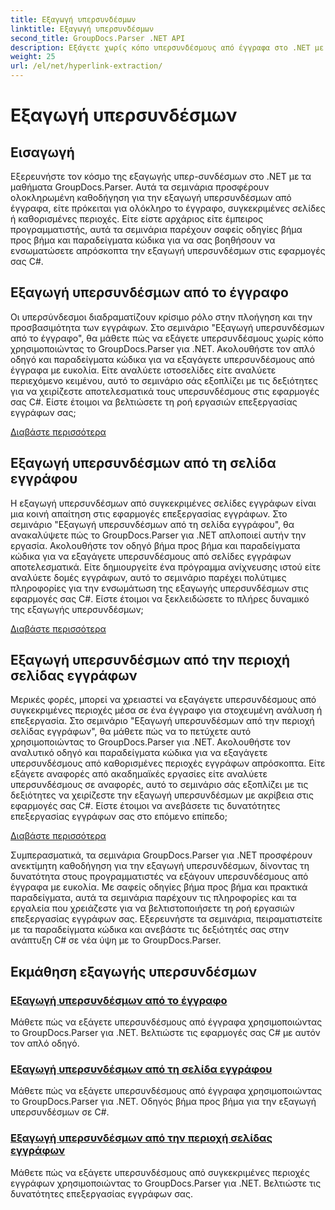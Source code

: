 ```yaml
---
title: Εξαγωγή υπερσυνδέσμων
linktitle: Εξαγωγή υπερσυνδέσμων
second_title: GroupDocs.Parser .NET API
description: Εξάγετε χωρίς κόπο υπερσυνδέσμους από έγγραφα στο .NET με το GroupDocs.Parser. Βελτιώστε τις εφαρμογές σας C# με οδηγούς βήμα προς βήμα για την εξαγωγή υπερσυνδέσμων.
weight: 25
url: /el/net/hyperlink-extraction/
---
```


# Εξαγωγή υπερσυνδέσμων

## Εισαγωγή

Εξερευνήστε τον κόσμο της εξαγωγής υπερ-συνδέσμων στο .NET με τα μαθήματα GroupDocs.Parser. Αυτά τα σεμινάρια προσφέρουν ολοκληρωμένη καθοδήγηση για την εξαγωγή υπερσυνδέσμων από έγγραφα, είτε πρόκειται για ολόκληρο το έγγραφο, συγκεκριμένες σελίδες ή καθορισμένες περιοχές. Είτε είστε αρχάριος είτε έμπειρος προγραμματιστής, αυτά τα σεμινάρια παρέχουν σαφείς οδηγίες βήμα προς βήμα και παραδείγματα κώδικα για να σας βοηθήσουν να ενσωματώσετε απρόσκοπτα την εξαγωγή υπερσυνδέσμων στις εφαρμογές σας C#.

## Εξαγωγή υπερσυνδέσμων από το έγγραφο

Οι υπερσύνδεσμοι διαδραματίζουν κρίσιμο ρόλο στην πλοήγηση και την προσβασιμότητα των εγγράφων. Στο σεμινάριο "Εξαγωγή υπερσυνδέσμων από το έγγραφο", θα μάθετε πώς να εξάγετε υπερσυνδέσμους χωρίς κόπο χρησιμοποιώντας το GroupDocs.Parser για .NET. Ακολουθήστε τον απλό οδηγό και παραδείγματα κώδικα για να εξαγάγετε υπερσυνδέσμους από έγγραφα με ευκολία. Είτε αναλύετε ιστοσελίδες είτε αναλύετε περιεχόμενο κειμένου, αυτό το σεμινάριο σάς εξοπλίζει με τις δεξιότητες για να χειρίζεστε αποτελεσματικά τους υπερσυνδέσμους στις εφαρμογές σας C#. Είστε έτοιμοι να βελτιώσετε τη ροή εργασιών επεξεργασίας εγγράφων σας;

[Διαβάστε περισσότερα](./extract-hyperlinks-from-document/)

## Εξαγωγή υπερσυνδέσμων από τη σελίδα εγγράφου

Η εξαγωγή υπερσυνδέσμων από συγκεκριμένες σελίδες εγγράφων είναι μια κοινή απαίτηση στις εφαρμογές επεξεργασίας εγγράφων. Στο σεμινάριο "Εξαγωγή υπερσυνδέσμων από τη σελίδα εγγράφου", θα ανακαλύψετε πώς το GroupDocs.Parser για .NET απλοποιεί αυτήν την εργασία. Ακολουθήστε τον οδηγό βήμα προς βήμα και παραδείγματα κώδικα για να εξαγάγετε υπερσυνδέσμους από σελίδες εγγράφων αποτελεσματικά. Είτε δημιουργείτε ένα πρόγραμμα ανίχνευσης ιστού είτε αναλύετε δομές εγγράφων, αυτό το σεμινάριο παρέχει πολύτιμες πληροφορίες για την ενσωμάτωση της εξαγωγής υπερσυνδέσμων στις εφαρμογές σας C#. Είστε έτοιμοι να ξεκλειδώσετε το πλήρες δυναμικό της εξαγωγής υπερσυνδέσμων;

[Διαβάστε περισσότερα](./extract-hyperlinks-from-document-page/)

## Εξαγωγή υπερσυνδέσμων από την περιοχή σελίδας εγγράφων

Μερικές φορές, μπορεί να χρειαστεί να εξαγάγετε υπερσυνδέσμους από συγκεκριμένες περιοχές μέσα σε ένα έγγραφο για στοχευμένη ανάλυση ή επεξεργασία. Στο σεμινάριο "Εξαγωγή υπερσυνδέσμων από την περιοχή σελίδας εγγράφων", θα μάθετε πώς να το πετύχετε αυτό χρησιμοποιώντας το GroupDocs.Parser για .NET. Ακολουθήστε τον αναλυτικό οδηγό και παραδείγματα κώδικα για να εξαγάγετε υπερσυνδέσμους από καθορισμένες περιοχές εγγράφων απρόσκοπτα. Είτε εξάγετε αναφορές από ακαδημαϊκές εργασίες είτε αναλύετε υπερσυνδέσμους σε αναφορές, αυτό το σεμινάριο σάς εξοπλίζει με τις δεξιότητες να χειρίζεστε την εξαγωγή υπερσυνδέσμων με ακρίβεια στις εφαρμογές σας C#. Είστε έτοιμοι να ανεβάσετε τις δυνατότητες επεξεργασίας εγγράφων σας στο επόμενο επίπεδο;

[Διαβάστε περισσότερα](./extract-hyperlinks-from-document-page-area/)

Συμπερασματικά, τα σεμινάρια GroupDocs.Parser για .NET προσφέρουν ανεκτίμητη καθοδήγηση για την εξαγωγή υπερσυνδέσμων, δίνοντας τη δυνατότητα στους προγραμματιστές να εξάγουν υπερσυνδέσμους από έγγραφα με ευκολία. Με σαφείς οδηγίες βήμα προς βήμα και πρακτικά παραδείγματα, αυτά τα σεμινάρια παρέχουν τις πληροφορίες και τα εργαλεία που χρειάζεστε για να βελτιστοποιήσετε τη ροή εργασιών επεξεργασίας εγγράφων σας. Εξερευνήστε τα σεμινάρια, πειραματιστείτε με τα παραδείγματα κώδικα και ανεβάστε τις δεξιότητές σας στην ανάπτυξη C# σε νέα ύψη με το GroupDocs.Parser.
## Εκμάθηση εξαγωγής υπερσυνδέσμων
### [Εξαγωγή υπερσυνδέσμων από το έγγραφο](./extract-hyperlinks-from-document/)
Μάθετε πώς να εξάγετε υπερσυνδέσμους από έγγραφα χρησιμοποιώντας το GroupDocs.Parser για .NET. Βελτιώστε τις εφαρμογές σας C# με αυτόν τον απλό οδηγό.
### [Εξαγωγή υπερσυνδέσμων από τη σελίδα εγγράφου](./extract-hyperlinks-from-document-page/)
Μάθετε πώς να εξάγετε υπερσυνδέσμους από έγγραφα χρησιμοποιώντας το GroupDocs.Parser για .NET. Οδηγός βήμα προς βήμα για την εξαγωγή υπερσυνδέσμων σε C#.
### [Εξαγωγή υπερσυνδέσμων από την περιοχή σελίδας εγγράφων](./extract-hyperlinks-from-document-page-area/)
Μάθετε πώς να εξάγετε υπερσυνδέσμους από συγκεκριμένες περιοχές εγγράφων χρησιμοποιώντας το GroupDocs.Parser για .NET. Βελτιώστε τις δυνατότητες επεξεργασίας εγγράφων σας.